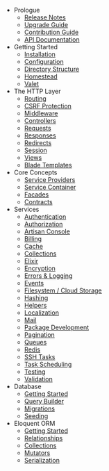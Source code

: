 - Prologue
    - [Release Notes](/docs/{{version}}/releases)
    - [Upgrade Guide](/docs/{{version}}/upgrade)
    - [Contribution Guide](/docs/{{version}}/contributions)
    - [API Documentation](/api/{{version}})
- Getting Started
    - [Installation](/docs/{{version}}/installation)
    - [Configuration](/docs/{{version}}/configuration)
    - [Directory Structure](/docs/{{version}}/structure)
    - [Homestead](/docs/{{version}}/homestead)
    - [Valet](/docs/{{version}}/valet)
- The HTTP Layer
    - [Routing](/docs/{{version}}/routing)
    - [CSRF Protection](/docs/{{version}}/csrf)
    - [Middleware](/docs/{{version}}/middleware)
    - [Controllers](/docs/{{version}}/controllers)
    - [Requests](/docs/{{version}}/requests)
    - [Responses](/docs/{{version}}/responses)
    - [Redirects](/docs/{{version}}/redirects)
    - [Session](/docs/{{version}}/session)
    - [Views](/docs/{{version}}/views)
    - [Blade Templates](/docs/{{version}}/blade)
- Core Concepts
    - [Service Providers](/docs/{{version}}/providers)
    - [Service Container](/docs/{{version}}/container)
    - [Facades](/docs/{{version}}/facades)
    - [Contracts](/docs/{{version}}/contracts)
- Services
    - [Authentication](/docs/{{version}}/authentication)
    - [Authorization](/docs/{{version}}/authorization)
    - [Artisan Console](/docs/{{version}}/artisan)
    - [Billing](/docs/{{version}}/billing)
    - [Cache](/docs/{{version}}/cache)
    - [Collections](/docs/{{version}}/collections)
    - [Elixir](/docs/{{version}}/elixir)
    - [Encryption](/docs/{{version}}/encryption)
    - [Errors & Logging](/docs/{{version}}/errors)
    - [Events](/docs/{{version}}/events)
    - [Filesystem / Cloud Storage](/docs/{{version}}/filesystem)
    - [Hashing](/docs/{{version}}/hashing)
    - [Helpers](/docs/{{version}}/helpers)
    - [Localization](/docs/{{version}}/localization)
    - [Mail](/docs/{{version}}/mail)
    - [Package Development](/docs/{{version}}/packages)
    - [Pagination](/docs/{{version}}/pagination)
    - [Queues](/docs/{{version}}/queues)
    - [Redis](/docs/{{version}}/redis)
    - [SSH Tasks](/docs/{{version}}/envoy)
    - [Task Scheduling](/docs/{{version}}/scheduling)
    - [Testing](/docs/{{version}}/testing)
    - [Validation](/docs/{{version}}/validation)
- Database
    - [Getting Started](/docs/{{version}}/database)
    - [Query Builder](/docs/{{version}}/queries)
    - [Migrations](/docs/{{version}}/migrations)
    - [Seeding](/docs/{{version}}/seeding)
- Eloquent ORM
    - [Getting Started](/docs/{{version}}/eloquent)
    - [Relationships](/docs/{{version}}/eloquent-relationships)
    - [Collections](/docs/{{version}}/eloquent-collections)
    - [Mutators](/docs/{{version}}/eloquent-mutators)
    - [Serialization](/docs/{{version}}/eloquent-serialization)
